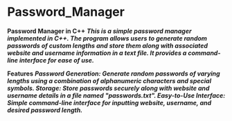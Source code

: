 # Password_Manager

**Password Manager in C++**
***This is a simple password manager implemented in C++. The program allows users to generate random passwords of custom lengths and store them along with associated website and username information in a text file. It provides a command-line interface for ease of use.***

**Features**
***Password Generation: Generate random passwords of varying lengths using a combination of alphanumeric characters and special symbols.
Storage: Store passwords securely along with website and username details in a file named "passwords.txt".
Easy-to-Use Interface: Simple command-line interface for inputting website, username, and desired password length.***


